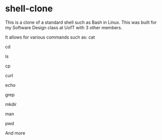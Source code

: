 # shell-clone
This is a clone of a standard shell such as Bash in Linux. This was built for my Software Design class at UofT with 3 other members.

It allows for various commands such as:
cat

cd

ls

cp

curl

echo

grep

mkdir

man

pwd

And more
